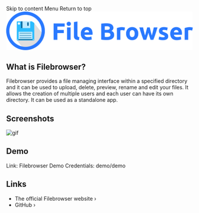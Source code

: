 Skip to content
Menu
Return to top
![Filebrowser](https://raw.githubusercontent.com/filebrowser/logo/master/banner.png)
## What is Filebrowser? ​
Filebrowser provides a file managing interface within a specified directory and it can be used to upload, delete, preview, rename and edit your files. It allows the creation of multiple users and each user can have its own directory. It can be used as a standalone app.
## Screenshots ​
![gif](https://user-images.githubusercontent.com/5447088/50716739-ebd26700-107a-11e9-9817-14230c53efd2.gif)
## Demo ​
Link: Filebrowser Demo
Credentials: demo/demo
## Links ​
  * The official Filebrowser website ›
  * GitHub ›


